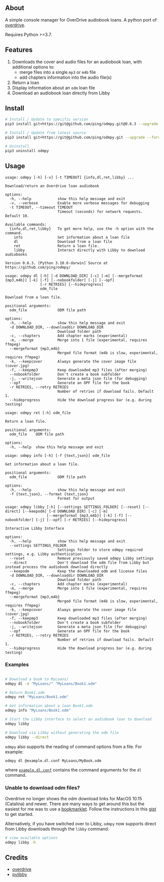 ## About

A simple console manager for OverDrive audiobook loans. A python port of [overdrive](https://github.com/chbrown/overdrive).

Requires Python >=3.7.

## Features

1. Downloads the cover and audio files for an audiobook loan, with additional options to:
   - merge files into a single `mp3` or `m4b` file
   - add chapters information into the audio file(s)
2. Return a loan
3. Display information about an `odm` loan file
4. Download an audiobook loan directly from Libby

## Install

```bash
# Install / Update to specific version
pip3 install git+https://git@github.com/ping/odmpy.git@0.6.3 --upgrade

# Install / Update from latest source
pip3 install git+https://git@github.com/ping/odmpy.git --upgrade --force-reinstall

# Uninstall
pip3 uninstall odmpy
```

## Usage

```
usage: odmpy [-h] [-v] [-t TIMEOUT] {info,dl,ret,libby} ...

Download/return an Overdrive loan audiobook

options:
  -h, --help            show this help message and exit
  -v, --verbose         Enable more verbose messages for debugging
  -t TIMEOUT, --timeout TIMEOUT
                        Timeout (seconds) for network requests. Default 10.

Available commands:
  {info,dl,ret,libby}   To get more help, use the -h option with the command.
    info                Get information about a loan file
    dl                  Download from a loan file
    ret                 Return a loan file.
    libby               Interact directly with Libby to download audiobooks

Version 0.6.3. [Python 3.10.6-darwin] Source at https://github.com/ping/odmpy/
```

```
usage: odmpy dl [-h] [-d DOWNLOAD_DIR] [-c] [-m] [--mergeformat {mp3,m4b}] [-k] [-f] [--nobookfolder] [-j] [--opf]
                [-r RETRIES] [--hideprogress]
                odm_file

Download from a loan file.

positional arguments:
  odm_file              ODM file path

options:
  -h, --help            show this help message and exit
  -d DOWNLOAD_DIR, --downloaddir DOWNLOAD_DIR
                        Download folder path
  -c, --chapters        Add chapter marks (experimental)
  -m, --merge           Merge into 1 file (experimental, requires ffmpeg)
  --mergeformat {mp3,m4b}
                        Merged file format (m4b is slow, experimental, requires ffmpeg)
  -k, --keepcover       Always generate the cover image file (cover.jpg)
  -f, --keepmp3         Keep downloaded mp3 files (after merging)
  --nobookfolder        Don't create a book subfolder
  -j, --writejson       Generate a meta json file (for debugging)
  --opf                 Generate an OPF file for the book
  -r RETRIES, --retry RETRIES
                        Number of retries if download fails. Default 1.
  --hideprogress        Hide the download progress bar (e.g. during testing)
```

```
usage: odmpy ret [-h] odm_file

Return a loan file.

positional arguments:
  odm_file    ODM file path

options:
  -h, --help  show this help message and exit
```

```
usage: odmpy info [-h] [-f {text,json}] odm_file

Get information about a loan file.

positional arguments:
  odm_file              ODM file path

options:
  -h, --help            show this help message and exit
  -f {text,json}, --format {text,json}
                        Format for output
```

```
usage: odmpy libby [-h] [--settings SETTINGS_FOLDER] [--reset] [--direct] [--keepodm] [-d DOWNLOAD_DIR] [-c] [-m]
                   [--mergeformat {mp3,m4b}] [-k] [-f] [--nobookfolder] [-j] [--opf] [-r RETRIES] [--hideprogress]

Interactive Libby Interface

options:
  -h, --help            show this help message and exit
  --settings SETTINGS_FOLDER
                        Settings folder to store odmpy required settings, e.g. Libby authentication
  --reset               Remove previously saved odmpy Libby settings
  --direct              Don't download the odm file from Libby but instead process the audiobook download directly
  --keepodm             Keep the downloaded odm and license files
  -d DOWNLOAD_DIR, --downloaddir DOWNLOAD_DIR
                        Download folder path
  -c, --chapters        Add chapter marks (experimental)
  -m, --merge           Merge into 1 file (experimental, requires ffmpeg)
  --mergeformat {mp3,m4b}
                        Merged file format (m4b is slow, experimental, requires ffmpeg)
  -k, --keepcover       Always generate the cover image file (cover.jpg)
  -f, --keepmp3         Keep downloaded mp3 files (after merging)
  --nobookfolder        Don't create a book subfolder
  -j, --writejson       Generate a meta json file (for debugging)
  --opf                 Generate an OPF file for the book
  -r RETRIES, --retry RETRIES
                        Number of retries if download fails. Default 1.
  --hideprogress        Hide the download progress bar (e.g. during testing)
```

### Examples

```bash

# Download a book to MyLoans/
odmpy dl -d "MyLoans/" "MyLoans/Book1.odm"

# Return Book1.odm
odmpy ret "MyLoans/Book1.odm"

# Get information about a loan Book1.odm
odmpy info "MyLoans/Book1.odm"

# Start the Libby interface to select an audiobook loan to download
odmpy libby

# Download via Libby without generating the odm file
odmpy libby --direct

```

`odmpy` also supports the reading of command options from a file. For example:

```bash
odmpy dl @example.dl.conf MyLoans/MyBook.odm
```
where [`example.dl.conf`](example.dl.conf) contains the command arguments for the `dl` command.

### Unable to download odm files?

Overdrive no longer shows the odm download links for MacOS 10.15 (Catalina) and newer.
There are many ways to get around this but the easiest for me was to use a 
[bookmarklet](https://support.mozilla.org/en-US/kb/bookmarklets-perform-common-web-page-tasks).
Follow the instructions in this [gist](https://gist.github.com/ping/b58ae66359691db1d08f929a9e57a03d)
to get started.

Alternatively, if you have switched over to Libby, `odmpy` now
supports direct from Libby downloads through the `libby` command.

```bash
# view available options
odmpy libby -h
```

## Credits

- [overdrive](https://github.com/chbrown/overdrive)
- [pylibby](https://github.com/lullius/pylibby)
